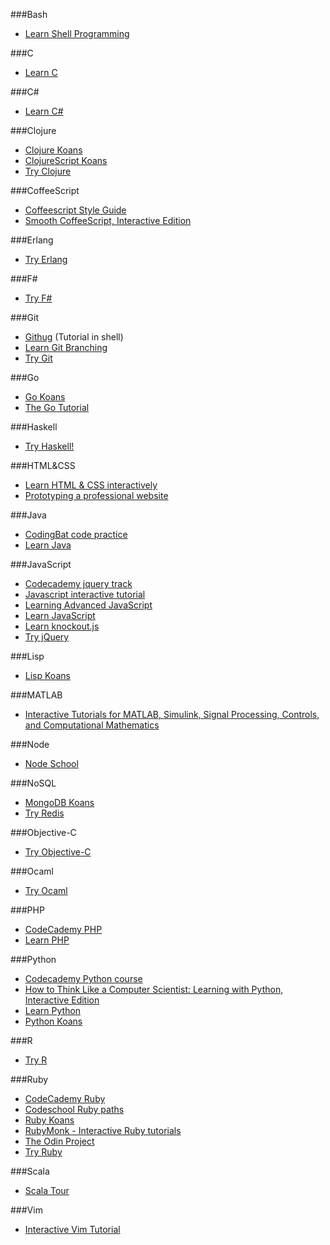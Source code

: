 ###Bash
* [Learn Shell Programming](http://www.learnshell.org)


###C
* [Learn C](http://www.learn-c.org/)


###C#
* [Learn C#](http://www.learncs.org/)


###Clojure
* [Clojure Koans](http://clojurekoans.com/)
* [ClojureScript Koans](http://clojurescriptkoans.com/)
* [Try Clojure](http://tryclj.com/)


###CoffeeScript
* [Coffeescript Style Guide](https://github.com/polarmobile/coffeescript-style-guide/blob/master/README.md)
* [Smooth CoffeeScript, Interactive Edition](http://autotelicum.github.io/Smooth-CoffeeScript/interactive/interactive-coffeescript.html)


###Erlang
* [Try Erlang](http://www.tryerlang.org/)


###F#
* [Try F#](http://www.tryfsharp.org/)


###Git
* [Githug](https://github.com/Gazler/githug) (Tutorial in shell)
* [Learn Git Branching](http://pcottle.github.io/learnGitBranching/)
* [Try Git](http://try.github.io)


###Go
* [Go Koans](https://github.com/cdarwin/go-koans)
* [The Go Tutorial](http://golang.org/doc/go_tutorial.html)


###Haskell
* [Try Haskell!](http://tryhaskell.org/)


###HTML&CSS
* [Learn HTML & CSS interactively](http://www.codecademy.com/tracks/web)
* [Prototyping a professional website](http://www.codecademy.com/skills/prototyping)


###Java
* [CodingBat code practice](http://codingbat.com/java)
* [Learn Java](http://www.learnjavaonline.org/)


###JavaScript
* [Codecademy jquery track](http://www.codecademy.com/tracks/jquery)
* [Javascript interactive tutorial](http://www.codecademy.com/tracks/javascript)
* [Learning Advanced JavaScript](http://ejohn.org/apps/learn/)
* [Learn JavaScript](http://www.learn-js.org/)
* [Learn knockout.js](http://learn.knockoutjs.com)
* [Try jQuery](http://try.jquery.com/)


###Lisp
* [Lisp Koans](https://github.com/google/lisp-koans)


###MATLAB
* [Interactive Tutorials for MATLAB, Simulink, Signal Processing, Controls, and Computational Mathematics](http://www.mathworks.com/tutorials)


###Node
* [Node School](http://nodeschool.io/)


###NoSQL
* [MongoDB Koans](https://github.com/chicagoruby/MongoDB_Koans)
* [Try Redis](http://try.redis.io/)


###Objective-C
* [Try Objective-C](http://tryobjectivec.codeschool.com)


###Ocaml
* [Try Ocaml](http://try.ocamlpro.com/)


###PHP
* [CodeCademy PHP](http://www.codecademy.com/tracks/php)
* [Learn PHP](http://www.learn-php.org/)


###Python
* [Codecademy Python course](http://www.codecademy.com/tracks/python)
* [How to Think Like a Computer Scientist: Learning with Python, Interactive Edition](http://interactivepython.org/courselib/static/thinkcspy/index.html)
* [Learn Python](http://www.learnpython.org/)
* [Python Koans](https://github.com/gregmalcolm/python_koans)


###R
* [Try R](http://tryr.codeschool.com)


###Ruby
* [CodeCademy Ruby](http://www.codecademy.com/tracks/ruby)
* [Codeschool Ruby paths](https://www.codeschool.com/paths/ruby)
* [Ruby Koans](http://www.rubykoans.com/)
* [RubyMonk - Interactive Ruby tutorials](http://rubymonk.com)
* [The Odin Project](http://www.theodinproject.com/)
* [Try Ruby](http://tryruby.org/)


###Scala
* [Scala Tour](http://www.scala-tour.com/)


###Vim
* [Interactive Vim Tutorial](http://www.openvim.com/tutorial.html)
